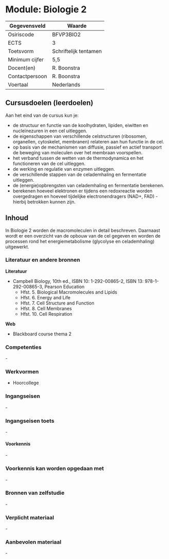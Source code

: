 # Module: Biologie 2

| Gegevensveld  | Waarde |
| ------------- | ------------- |
| Osiriscode  | BFVP3BIO2  |
| ECTS  | 3 |
| Toetsvorm  | Schriftelijk tentamen |
| Minimum cijfer  | 5,5 |
| Docent(en)  | R. Boonstra |
| Contactpersoon  | R. Boonstra |
| Voertaal  | Nederlands |

## Cursusdoelen (leerdoelen)

Aan het eind van de cursus kun je:  

- de structuur en functie van de koolhydraten, lipiden, eiwitten en nucleïnezuren in een cel uitleggen.
- de eigenschappen van verschillende celstructuren (ribosomen, organellen, cytoskelet, membranen) relateren aan hun functie in de cel. 
- op basis van de mechanismen van diffusie, passief en actief transport de beweging van moleculen over het membraan voorspellen. 
- het verband tussen de wetten van de thermodynamica en het functioneren van de cel  uitleggen.
- de werking en regulatie van enzymen uitleggen.
- de verschillende stappen van de celademhaling en fermentatie uitleggen. 
- de (energie)opbrengsten van celademhaling en fermentatie berekenen. 
- berekenen hoeveel elektronen er tijdens een redoxreactie worden overgedragen en hoeveel tijdelijke electronendragers (NAD+, FAD) - hierbij betrokken kunnen zijn.  


## Inhoud

In Biologie 2 worden de macromoleculen in detail beschreven. Daarnaast wordt er een overzicht van de opbouw van de cel gegeven en worden de processen rond het energiemetabolisme (glycolyse en celademhaling) uitgewerkt.  

### Literatuur en andere bronnen

**Literatuur**
- Campbell Biology, 10th ed., ISBN 10: 1-292-00865-2, ISBN 13: 978-1-292-00865-3, Pearson Education  
    - Hfst. 5.   Biological Macromolecules and Lipids  
    - Hfst. 6.  Energy and Life 
    - Hfst. 7.   Cell Structure and Function 
    - Hfst. 8.   Cell Membranes 
    - Hfst. 10.  Cell Respiration 

**Web**
- Blackboard course thema 2

### Competenties
\-

### Werkvormen  
- Hoorcollege

### Ingangseisen 
\- 

### Ingangseisen toets
\- 

#### Voorkennis
\-

### Voorkennis kan worden opgedaan met
\-

### Bronnen van zelfstudie
\-

### Verplicht materiaal
\-

### Aanbevolen materiaal
\-

